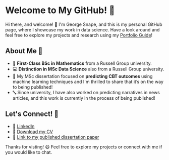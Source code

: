 # Welcome to My GitHub! 🎉

Hi there, and welcome! 👋 I'm George Snape, and this is my personal GitHub page, where I showcase my work in data science. Have a look around and feel free to explore my projects and research using my [Portfolio Guide](https://github.com/georgesnape01/Portfolio-Guide)!

## About Me 🚀

- 🔢 **First-Class BSc in Mathematics** from a Russell Group university.
- 💻 **Distinction in MSc Data Science** also from a Russell Group university.
- 🧠 My MSc dissertation focused on **predicting CBT outcomes** using machine learning techniques and I'm thrilled to share that it’s on the way to being published!
- 🔤 Since university, I have also worked on predicting narratives in news articles, and this work is currently in the process of being published!

<!--
## My Portfolio 📁

Check out my [Portfolio Guide](#georgesnape01/Portfolio-Guide) that walks through all the projects I've completed, from machine learning experiments to natural language processing.

## Projects & Skills 🌟

Here are some of the tools and technologies I’ve worked with:

- **Programming Languages:** Python, R
- **Libraries/Frameworks:** Hugging Face, Keras, Scikit-learn
- **Tools:** Power BI, Excel, LaTeX
--->

## Let's Connect! 🤝

- 🔗 [LinkedIn](#)
- 📄 [Download my CV](#)
- 📄 [Link to my published dissertation paper](#)

Thanks for visting! 😄 Feel free to explore my projects or connect with me if you would like to chat.
